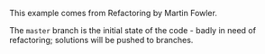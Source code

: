 This example comes from Refactoring by Martin Fowler.

The `master` branch is the initial state of the code - badly in need of refactoring; solutions will be pushed to branches.
